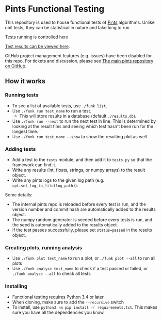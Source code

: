# Pints Functional Testing

This repository is used to house functional tests of [Pints](https://github.com/pints-team/pints) algorithms. Unlike unit tests, they can be statistical in nature and take long to run.

[Tests running is controlled here](https://dev.azure.com/FergusCooper/PINTS)

[Test results can be viewed here](https://github.com/pints-team/functional-testing-results).

GitHub project management features (e.g. issues) have been disabled for this repo. For tickets and discussion, please see [The main pints repository on GitHub](https://github.com/pints-team/pints).



## How it works

### Running tests

- To see a list of available tests, use `./funk list`.
- Use `./funk run test_name` to run a test.
  - This will store results in a database (default `./results.db`).
- Use `./funk run --next` to run the next test in line. This is determined by looking at the result files and seeing which test hasn't been run for the longest time.
- Use `./funk run test_name --show` to show the resulting plot as well

### Adding tests

- Add a test to the `tests` module, and then add it to `tests.py` so that the framework can find it.
- Write any results (int, floats, strings, or numpy arrays) to the result object.
- Write any pints logs to the given log path (e.g. `opt.set_log_to_file(log_path)`).

Some details:
- The internal pints repo is reloaded before every test is run, and the version number and commit hash are automatically added to the results object.
- The numpy random generator is seeded before every tests is run, and the seed is automatically added to the results object.
- If the test passes successfully, please set `status=passed` in the results object.

### Creating plots, running analysis

- Use `./funk plot test_name` to run a plot, or `./funk plot --all` to run all plots
- Use `./funk analyse test_name` to check if a test passed or failed, or `./funk analyse --all` to check all tests


### Installing

- Functional testing requires Python 3.4 or later
- When cloning, make sure to add the `--recursive` switch
- To install, use `python3 -m pip install -r requirements.txt`. This makes sure you have all the dependencies you know.

